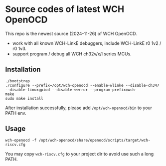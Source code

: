# Source codes of latest WCH OpenOCD

This repo is the newest source (2024-11-26) of WCH OpenOCD.

- work with all known WCH-LinkE debuggers, include WCH-LinkE r0 1v2 / r0 1v3.
- support program / debug all WCH ch32v/x/l series MCUs.

## Installation

```
./bootstrap
./configure --prefix=/opt/wch-openocd --enable-wlinke --disable-ch347 --disable-linuxgpiod --disable-werror --program-prefix=wch-
make
sudo make install
```

After installation successfully, please add `/opt/wch-openocd/bin` to your PATH env.

## Usage

```
wch-openocd -f /opt/wch-openocd/share/openocd/scripts/target/wch-riscv.cfg

```

You may copy `wch-riscv.cfg` to your project dir to avoid use such a long PATH.

